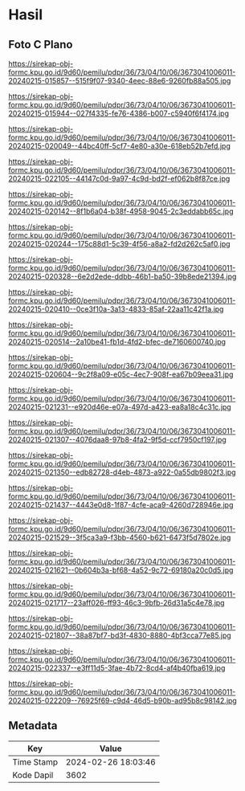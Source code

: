 # Hasil

## Foto C Plano

https://sirekap-obj-formc.kpu.go.id/9d60/pemilu/pdpr/36/73/04/10/06/3673041006011-20240215-015857--515f9f07-9340-4eec-88e6-9260fb88a505.jpg

https://sirekap-obj-formc.kpu.go.id/9d60/pemilu/pdpr/36/73/04/10/06/3673041006011-20240215-015944--027f4335-fe76-4386-b007-c5940f6f4174.jpg

https://sirekap-obj-formc.kpu.go.id/9d60/pemilu/pdpr/36/73/04/10/06/3673041006011-20240215-020049--44bc40ff-5cf7-4e80-a30e-618eb52b7efd.jpg

https://sirekap-obj-formc.kpu.go.id/9d60/pemilu/pdpr/36/73/04/10/06/3673041006011-20240215-022105--44147c0d-9a97-4c9d-bd2f-ef062b8f87ce.jpg

https://sirekap-obj-formc.kpu.go.id/9d60/pemilu/pdpr/36/73/04/10/06/3673041006011-20240215-020142--8f1b6a04-b38f-4958-9045-2c3eddabb65c.jpg

https://sirekap-obj-formc.kpu.go.id/9d60/pemilu/pdpr/36/73/04/10/06/3673041006011-20240215-020244--175c88d1-5c39-4f56-a8a2-fd2d262c5af0.jpg

https://sirekap-obj-formc.kpu.go.id/9d60/pemilu/pdpr/36/73/04/10/06/3673041006011-20240215-020328--6e2d2ede-ddbb-46b1-ba50-39b8ede21394.jpg

https://sirekap-obj-formc.kpu.go.id/9d60/pemilu/pdpr/36/73/04/10/06/3673041006011-20240215-020410--0ce3f10a-3a13-4833-85af-22aa11c42f1a.jpg

https://sirekap-obj-formc.kpu.go.id/9d60/pemilu/pdpr/36/73/04/10/06/3673041006011-20240215-020514--2a10be41-fb1d-4fd2-bfec-de7160600740.jpg

https://sirekap-obj-formc.kpu.go.id/9d60/pemilu/pdpr/36/73/04/10/06/3673041006011-20240215-020604--9c2f8a09-e05c-4ec7-908f-ea67b09eea31.jpg

https://sirekap-obj-formc.kpu.go.id/9d60/pemilu/pdpr/36/73/04/10/06/3673041006011-20240215-021231--e920d46e-e07a-497d-a423-ea8a18c4c31c.jpg

https://sirekap-obj-formc.kpu.go.id/9d60/pemilu/pdpr/36/73/04/10/06/3673041006011-20240215-021307--4076daa8-97b8-4fa2-9f5d-ccf7950cf197.jpg

https://sirekap-obj-formc.kpu.go.id/9d60/pemilu/pdpr/36/73/04/10/06/3673041006011-20240215-021350--edb82728-d4eb-4873-a922-0a55db9802f3.jpg

https://sirekap-obj-formc.kpu.go.id/9d60/pemilu/pdpr/36/73/04/10/06/3673041006011-20240215-021437--4443e0d8-1f87-4cfe-aca9-4260d728946e.jpg

https://sirekap-obj-formc.kpu.go.id/9d60/pemilu/pdpr/36/73/04/10/06/3673041006011-20240215-021529--3f5ca3a9-f3bb-4560-b621-6473f5d7802e.jpg

https://sirekap-obj-formc.kpu.go.id/9d60/pemilu/pdpr/36/73/04/10/06/3673041006011-20240215-021621--0b604b3a-bf68-4a52-9c72-69180a20c0d5.jpg

https://sirekap-obj-formc.kpu.go.id/9d60/pemilu/pdpr/36/73/04/10/06/3673041006011-20240215-021717--23aff026-ff93-46c3-9bfb-26d31a5c4e78.jpg

https://sirekap-obj-formc.kpu.go.id/9d60/pemilu/pdpr/36/73/04/10/06/3673041006011-20240215-021807--38a87bf7-bd3f-4830-8880-4bf3cca77e85.jpg

https://sirekap-obj-formc.kpu.go.id/9d60/pemilu/pdpr/36/73/04/10/06/3673041006011-20240215-022337--e3ff11d5-3fae-4b72-8cd4-af4b40fba619.jpg

https://sirekap-obj-formc.kpu.go.id/9d60/pemilu/pdpr/36/73/04/10/06/3673041006011-20240215-022209--76925f69-c9d4-46d5-b90b-ad95b8c98142.jpg


## Metadata

| Key        | Value               |
| ---------- | ------------------- |
| Time Stamp | 2024-02-26 18:03:46 |
| Kode Dapil | 3602                |



